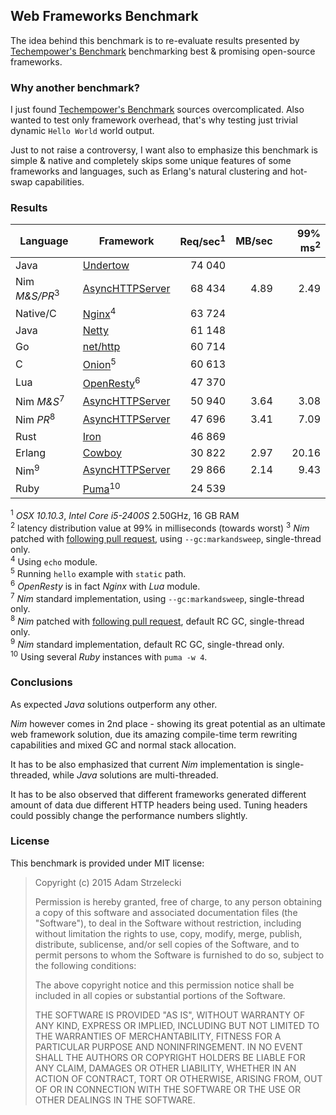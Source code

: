 Web Frameworks Benchmark
------------------------
[techempower]: https://www.techempower.com/benchmarks/

The idea behind this benchmark is to re-evaluate results presented by
[Techempower's Benchmark][techempower] benchmarking best & promising
open-source frameworks.


### Why another benchmark?

I just found [Techempower's Benchmark][techempower] sources overcomplicated.
Also wanted to test only framework overhead, that's why testing just trivial
dynamic `Hello World` world output.

Just to not raise a controversy, I want also to emphasize this benchmark is
simple & native and completely skips some unique features of some frameworks
and languages, such as Erlang's natural clustering and hot-swap capabilities.


### Results

[undertow]: http://undertow.io
[netty]: http://netty.io
[go]: http://golang.org/pkg/net/http/
[onion]: https://github.com/davidmoreno/onion
[cowboy]: http://ninenines.eu/docs/en/cowboy/1.0/guide/getting_started/
[nim]: http://nim-lang.org
[puma]: http://puma.io
[echo]: http://wiki.nginx.org/HttpEchoModule
[resty]: http://openresty.org
[iron]: http://ironframework.io
[pull]: https://github.com/Araq/Nim/pull/2244

|  Language    |        Framework        | Req/sec<sup>1</sup> |MB/sec| 99% ms<sup>2</sup>|
| ------------ | ---------------------------------- | --------:| ----:| ------:|
| Java         | [Undertow][undertow]               |  74 040  |      |        |
| Nim *M&S/PR*<sup>3</sup> | [AsyncHTTPServer][nim] |  68 434  | 4.89 |   2.49 |
| Native/C     | [Nginx][echo]<sup>4</sup>          |  63 724  |      |        |
| Java         | [Netty][netty]                     |  61 148  |      |        |
| Go           | [net/http][go]                     |  60 714  |      |        |
| C            | [Onion][onion]<sup>5</sup>         |  60 613  |      |        |
| Lua          | [OpenResty][resty]<sup>6</sup>     |  47 370  |      |        |
| Nim *M&S*<sup>7</sup>    | [AsyncHTTPServer][nim] |  50 940  | 3.64 |   3.08 |
| Nim *PR*<sup>8</sup>     | [AsyncHTTPServer][nim] |  47 696  | 3.41 |   7.09 |
| Rust         | [Iron][iron]                       |  46 869  |      |        |
| Erlang       | [Cowboy][cowboy]                   |  30 822  | 2.97 |  20.16 |
| Nim<sup>9</sup>          | [AsyncHTTPServer][nim] |  29 866  | 2.14 |   9.43 |
| Ruby         | [Puma][puma]<sup>10</sup>          |  24 539  |      |        |

<sup>1</sup> *OSX 10.10.3*, *Intel Core i5-2400S* 2.50GHz, 16 GB RAM  
<sup>2</sup> latency distribution value at 99% in milliseconds (towards worst)
<sup>3</sup> *Nim* patched with [following pull request][pull],
             using `--gc:markandsweep`, single-thread only.  
<sup>4</sup> Using `echo` module.  
<sup>5</sup> Running `hello` example with `static` path.  
<sup>6</sup> *OpenResty* is in fact *Nginx* with *Lua* module.  
<sup>7</sup> *Nim* standard implementation,
             using `--gc:markandsweep`, single-thread only.  
<sup>8</sup> *Nim* patched with [following pull request][pull],
             default RC GC, single-thread only.  
<sup>9</sup> *Nim* standard implementation,
             default RC GC, single-thread only.  
<sup>10</sup> Using several *Ruby* instances with `puma -w 4`.  


### Conclusions

As expected *Java* solutions outperform any other.

*Nim* however comes in 2nd place - showing its great potential as an ultimate
web framework solution, due its amazing compile-time term rewriting
capabilities and mixed GC and normal stack allocation.

It has to be also emphasized that current *Nim* implementation is
single-threaded, while *Java* solutions are multi-threaded.

It has to be also observed that different frameworks generated different amount
of data due different HTTP headers being used. Tuning headers could possibly
change the performance numbers slightly.

### License

This benchmark is provided under MIT license:

> Copyright (c) 2015 Adam Strzelecki
>
> Permission is hereby granted, free of charge, to any person obtaining
> a copy of this software and associated documentation files (the
> "Software"), to deal in the Software without restriction, including
> without limitation the rights to use, copy, modify, merge, publish,
> distribute, sublicense, and/or sell copies of the Software, and to
> permit persons to whom the Software is furnished to do so, subject to
> the following conditions:
> 
> The above copyright notice and this permission notice shall be
> included in all copies or substantial portions of the Software.
> 
> THE SOFTWARE IS PROVIDED "AS IS", WITHOUT WARRANTY OF ANY KIND,
> EXPRESS OR IMPLIED, INCLUDING BUT NOT LIMITED TO THE WARRANTIES OF
> MERCHANTABILITY, FITNESS FOR A PARTICULAR PURPOSE AND
> NONINFRINGEMENT. IN NO EVENT SHALL THE AUTHORS OR COPYRIGHT HOLDERS BE
> LIABLE FOR ANY CLAIM, DAMAGES OR OTHER LIABILITY, WHETHER IN AN ACTION
> OF CONTRACT, TORT OR OTHERWISE, ARISING FROM, OUT OF OR IN CONNECTION
> WITH THE SOFTWARE OR THE USE OR OTHER DEALINGS IN THE SOFTWARE.
